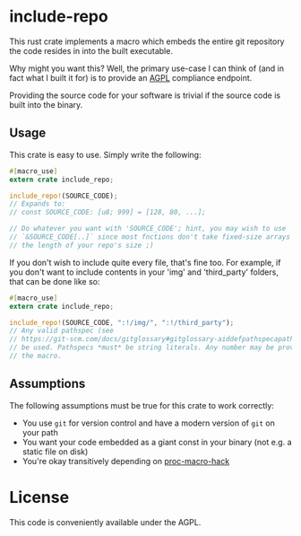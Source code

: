# include-repo

This rust crate implements a macro which embeds the entire git repository the
code resides in into the built executable.

Why might you want this? Well, the primary use-case I can think of (and in fact
what I built it for) is to provide an
[AGPL](https://www.gnu.org/licenses/agpl-3.0.en.html) compliance endpoint.

Providing the source code for your software is trivial if the source code is
built into the binary.

## Usage

This crate is easy to use. Simply write the following:

```rust
#[macro_use]
extern crate include_repo;

include_repo!(SOURCE_CODE);
// Expands to:
// const SOURCE_CODE: [u8; 999] = [128, 80, ...];

// Do whatever you want with 'SOURCE_CODE'; hint, you may wish to use
// `&SOURCE_CODE[..]` since most fnctions don't take fixed-size arrays of exactly
// the length of your repo's size ;)
```

If you don't wish to include quite every file, that's fine too. For example, if you don't want to include contents in your 'img' and 'third\_party' folders, that can be done like so:

```rust
#[macro_use]
extern crate include_repo;

include_repo!(SOURCE_CODE, ":!/img/", ":!/third_party");
// Any valid pathspec (see
// https://git-scm.com/docs/gitglossary#gitglossary-aiddefpathspecapathspec) may
// be used. Pathspecs *must* be string literals. Any number may be provided to
// the macro.
```

## Assumptions

The following assumptions must be true for this crate to work correctly:

* You use `git` for version control and have a modern version of `git` on your path
* You want your code embedded as a giant const in your binary (not e.g. a static file on disk)
* You're okay transitively depending on [proc-macro-hack](https://github.com/dtolnay/proc-macro-hack)

# License

This code is conveniently available under the AGPL.
